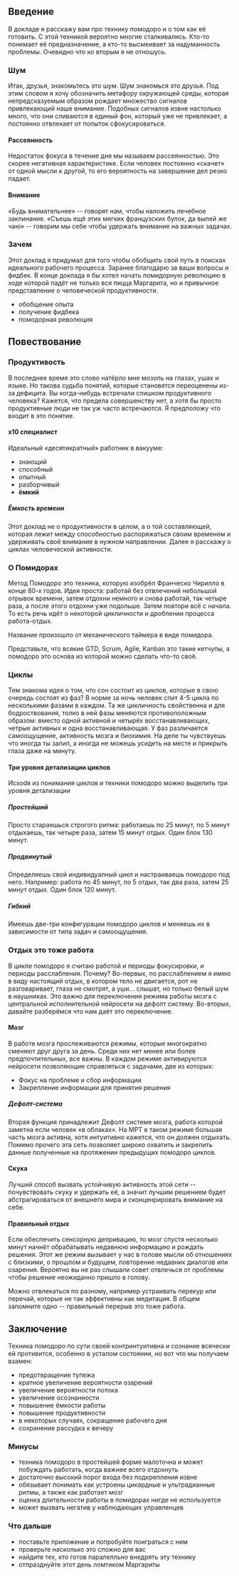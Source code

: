 ## Введение

В докладе я расскажу вам про технику помодоро и о том как её готовить. С этой техникой вероятно многие сталкивались. Кто-то понимает её предназначение, а кто-то высмеивает за надуманность проблемы. Очевидно что ко вторым я не отношусь.

### Шум

Итак, друзья, знакомьтесь это шум. Шум знакомься это друзья.
Под этим словом я хочу обозначить метафору окружающей среды, которая непредсказуемым образом рождает множество сигналов привлекающий наше внимание. Подобных сигналов извне настолько много, что они сливаются в единый фон, который уже не привлекает, а постоянно отвлекает от попыток сфокусироваться.

#### Рассеянность

Недостаток фокуса в течение дня мы называем рассеянностью. Это скорее негативная характеристике. Если человек постоянно «скачет» от одной мысли к другой, то его вероятность на завершение дел резко падает.

#### Внимание

«Будь внимательнее» -- говорят нам, чтобы наложить лечебное заклинание. «Съешь ещё этих мягких французских булок, да выпей же чаю» -- говорим мы себе чтобы удержать внимание на важных задачах.

### Зачем

Этот доклад я придумал для того чтобы обобщить свой путь в поисках идеального рабочего процесса. Заранее благодарю за ваши вопросы и фидбек. В конце доклада я бы хотел начать помидорную революцию в ходе которой падёт не только вся пицца Маргарита, но и привычное представление о человеческой продуктивности.

- обобщение опыта
- получение фидбека
- помодорная революция

## Повествование

### Продуктивость

В последнее время это слово натёрло мне мозоль на глазах, ушах и языке. Но такова судьба понятий, которые становятся переоценены из-за дефицита. Вы когда-нибудь встречали слишком продуктивного человека? Кажется, что предела совершенству нет, а хотя бы просто продуктивные люди не так уж часто встречаются. Я предположу что входит в это понятие.

#### х10 специалист

Идеальный «десятикратный» работник в вакууме:

- знающий
- способный
- опытный
- разборчивый
- **ёмкий**

##### Ёмкость времени

Этот доклад не о продуктивности в целом, а о той составляющей, которая лежит между способностью распоряжаться своим временем и удерживать своё внимание в нужном направлении. Далее я расскажу о циклах человеческой активности.

### О Помидорах

Метод Помодоро это техника, которую изобрёл Франческо Чирилло в конце 80-х годов. Идея проста: работай без отвлечений небольшой отрывок времени, затем отдохни немного и снова работай, так четыре раза, а после этого отдохни уже подольше. Затем повтори всё с начала. То есть речь идёт о некоторой цикличности и дроблении процесса работа-отдых.

Название произошло от механического таймера в виде помидора.

Представьте, что всякие GTD, Scrum, Agile, Kanban это такие кетчупы, а помодоро это основа из которой можно сделать что-то своё.

### Циклы

Тем знакома идея о том, что сон состоит из циклов, которые в свою очередь состоят из фаз? В норме за ночь человек спит 4-5 цикла по несколькими фазами в каждом.
Та же цикличность свойственна и для бодроствования, толко в ней фазы меняются противоположным образом: вместо одной активной и четырёх восстанавливающих, четрые активных и одна восстанавливающая.
У фаз различается самоощущение, активность мозга и биохимия. На деле ты чувствуешь что иногда ты залип, а иногда не можешь усидеть на месте и прикрыть глаза даже на минуту.

#### Три уровня детализации циклов

Исхоdя из понимания циклов и техники помодоро можно выделить три уровня детализации

##### Простейший

Просто стараешься строгого ритма: работаешь по 25 минут, по 5 минут отдыхаешь, так четыре раза, затем 15 минут отдых. Один блок 130 минут.

##### Продвинутый

Определяешь свой индивидуалный цикл и настраиваешь помодоро под него. Например: работа по 45 минут, по 5 отдых, так два раза, затем 25 минут отдых. Один блок 120 минут.

##### Гибкий

Имеешь две-три конфигурации помодоро циклов и меняешь их в зависимости от типа задач и самоощущения.

### Отдых это тоже работа

В цикле помодоро я считаю работой и периоды фокусировки, и периоды расслабления. Почему? Во-первых, по расслаблением я имею в виду настоящий отдых, в котором тело не двигается, рот не разговаривает, глаза не смотрят, а уши... слышат, но только белый шум в наушниках. Это важно для переключения режима работы мозга с центральной исполнительной нейросети на дефолт систему. Во-вторых, давайте разберёмся что нам даёт это переключение.

#### Мозг

В работе мозга прослеживаются режимы, которые многократно сменяют друг друга за день. Среди них нет менее или более предпочтительных, все важны. В каждом режиме активируются нейросети позволяющие справляться с задачами, две из которых:

- Фокус на проблеме и сбор информации
- Закрепление информации для принятия решения

##### Дефолт-система

Вторая функция принадлежит Дефолт системе мозга, работа которой заметна если человек «в облаках». На МРТ в таком режиме большая часть мозга активна, хотя интуитивно кажется, что он должен отдыхать. Помимо прочего эта сеть позволяет широко охватить и закрепить данные полученные на протяжении предыдущих помодоро циклов.

#### Скука

Лучший способ вызвать устойчивую активность этой сети -- почувствовать скуку и удержать её, а значит лучшим решением будет абстрагироваться от внешнего мира и сконценрировать внимание на себе.

#### Правильный отдых

Если обеспечить сенсорную депривацию, то мозг спустя несколько минут начнёт обрабатывать недавнюю информацию и рождать решения. Этот же режим вызывает у нас в голове мысли об отношениях с близкими, о прошлом и будущем, повторение недавних диалогов или озарения. Вероятно вы не раз слышали совет отвлечься от проблемы чтобы решение неожиданно пришло в голову.

Можно отвлекаться по разному, например устраивать перекур или перечай, которые не так эффективны как медитация. В общем запомните одно -- правильный перерыв это тоже работа.

## Заключение

Техника помодоро по сути своей контринтуитивна и сознание всячески ей противится, особенно в усталом состоянии, но вот что мы получаем взамен:

- предотвращение тупежа
- кратное увеличение вероятности озарений
- увеличение вероятности потока
- увеличение осознанности
- повышение ёмкости работы
- повышение продуктивности
- в некоторых случаях, сокращение рабочего дня
- сохранение рассудка к вечеру

### Минусы

- техника помодоро в простейшей форме малоточна и может побуждать работать, когда важнее всего отдохнуть
- достаточно высокий порог входа без подкрепления извне
- обязывает понимать как устроены цикардные и ультрадианные ритмы, а также как работает мозг
- оценка длительности работы в помидорах нигде не используется
- может вызвать негатив у наблюдающих управленцев

### Что дальше

- поставьте приложение и попробуйте поиграться с ним
- проверьте насколько это сложно для вас
- найдите тех, кто готов паралелльно внедрять эту технику
- отпразднуйте этот день ломтиком Маргариты
